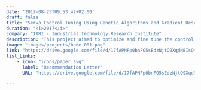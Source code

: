 ```yaml
---
date: '2017-08-25T09:53:42+02:00'
draft: false
title: "Servo Control Tuning Using Genetic Algorithms and Gradient Descent"
duration: "<i>2017</i>"
company: "ITRI - Industrial Technology Research Institute"
description: "This project aimed to optimize and fine tune the control parameters of a servo control system under unknown external conditions. Due to the high non-linearity of the parameters space, we used a Genetic Algorithm to find the most promising region space, and then used a Gradient Descent algorithm to fine the final model. The project was developed in C# and Matlab."
image: "images/projects/bode.001.png"
link: "https://drive.google.com/file/d/17fAPNFp0bnFO5sEdzNjtO9XqdNBIsOYO/view?usp=sharing"
list_Links:
    - icon: "icons/paper.svg"
      label: "Recommendation Letter"
      URL: "https://drive.google.com/file/d/17fAPNFp0bnFO5sEdzNjtO9XqdNBIsOYO/view?usp=sharing"

---
```

